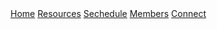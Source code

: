 <!DOCTYPE html>
<html>
<title>Home</title>
<div class = "navbar">
    <a href = #EEClub-home.html>Home</a>
    <a href = #EEClub-resources.html>Resources</a>
    <a href = #EEClub-schedule.html>Sechedule</a>
    <a href = #EEClub-Members.html>Members</a>
    <a href = #EEClub-Connect.html>Connect</a>
</div>
</html>
